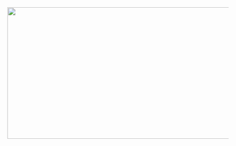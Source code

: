 <a href="https://github.com/devxb/gitanimals">
<img
  src="https://render.gitanimals.org/farms/kmh5038"
  width="600"
  height="300"
/>
</a>
